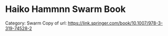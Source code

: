 # Haiko Hammnn Swarm Book

Category: Swarm
Copy of url: https://link.springer.com/book/10.1007/978-3-319-74528-2